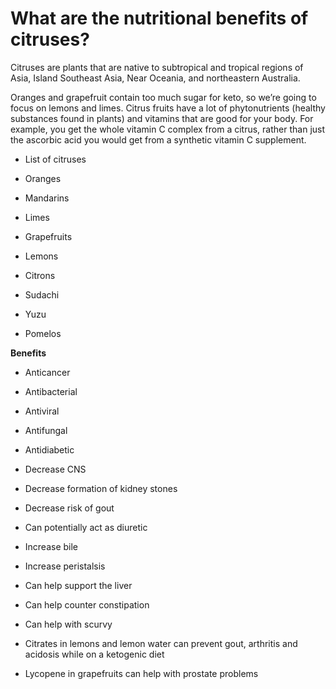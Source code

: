 # What are the nutritional benefits of citruses?

Citruses are plants that are native to subtropical and tropical regions of Asia, Island Southeast Asia, Near Oceania, and northeastern Australia.

Oranges and grapefruit contain too much sugar for keto, so we’re going to focus on lemons and limes. Citrus fruits have a lot of phytonutrients (healthy substances found in plants) and vitamins that are good for your body. For example, you get the whole vitamin C complex from a citrus, rather than just the ascorbic acid you would get from a synthetic vitamin C supplement.

- List of citruses

- Oranges

- Mandarins

- Limes

- Grapefruits

- Lemons

- Citrons

- Sudachi

- Yuzu

- Pomelos

**Benefits**

- Anticancer

- Antibacterial

- Antiviral

- Antifungal

- Antidiabetic

- Decrease CNS

- Decrease formation of kidney stones

- Decrease risk of gout

- Can potentially act as diuretic

- Increase bile

- Increase peristalsis

- Can help support the liver

- Can help counter constipation

- Can help with scurvy

- Citrates in lemons and lemon water can prevent gout, arthritis and acidosis while on a ketogenic diet

- Lycopene in grapefruits can help with prostate problems